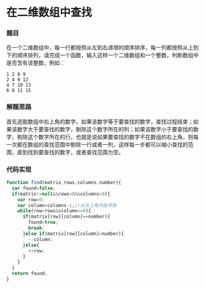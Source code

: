 # 在二维数组中查找

### 题目

在一个二维数组中，每一行都按照从左到右递增的顺序排序，每一列都按照从上到下的顺序排列，请完成一个函数，输入这样一个二维数组和一个整数，判断数组中是否含有该整数，例如：

    1 2 8 9 
    2 4 9 12
    4 7 10 13
    6 8 11 15

### 解题思路

首先选取数组中右上角的数字。如果该数字等于要查找的数字，查找过程结束；如果该数字大于要查找的数字，剔除这个数字所在的列；如果该数字小于要查找的数字，剔除这个数字所在的行。也就是说如果要查找的数字不在数组的右上角，则每一次都在数组的查找范围中剔除一行或者一列，这样每一步都可以缩小查找的范围，直到找到要查找的数字，或者查找范围为空。

### 代码实现
```javascript
function find(matrix,rows,columns,number){
  var found=false;
  if(matrix!=null&&rows>0&&columns>0){
    var row=0;
    var column=columns-1;//从右上角开始寻找
    while(row<rows&&column>=0){
      if(matrix[row][column]==number){
        found=true;
        break;
      }else if(matrix[row][column]>number){
        --column;
      }else{
        ++row;
      }
    }
  }
  return found;
}
```
